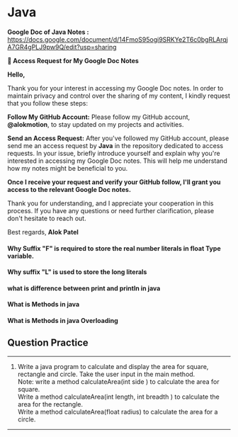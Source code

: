 # Java


**Google Doc of Java Notes :** https://docs.google.com/document/d/14FmoS95ogi9SRKYe2T6c0bgRLArqjA7GR4gPLJ9pw9Q/edit?usp=sharing


**📝 Access Request for My Google Doc Notes**

**Hello,**

Thank you for your interest in accessing my Google Doc notes. In order to maintain privacy and control over the sharing of my content, I kindly request that you follow these steps:

**Follow My GitHub Account:** Please follow my GitHub account, **@alokmotion**, to stay updated on my projects and activities.

**Send an Access Request:** After you've followed my GitHub account, please send me an access request by **Java** in the repository dedicated to access requests. In your issue, briefly introduce yourself and explain why you're interested in accessing my Google Doc notes. This will help me understand how my notes might be beneficial to you.

**Once I receive your request and verify your GitHub follow, I'll grant you access to the relevant Google Doc notes.**

Thank you for understanding, and I appreciate your cooperation in this process. If you have any questions or need further clarification, please don't hesitate to reach out.

Best regards, 
**Alok Patel**



<h4> Why Suffix "F" is required to store the real number literals in float Type variable. </h4>

<h4> Why suffix "L" is used to store the long literals </h4>

<h4> what is difference between print and println in java </h4>

<h4>What is Methods in java</h4>

<h4>What is Methods in java Overloading </h4>


## Question Practice

---------------------------------------------------------------------------------------------------------------------------------
 1. Write a java program to calculate and display the area for square, rectangle and circle. Take the user input in the main method.\
Note:
write a method calculateArea(int side ) to calculate the area for square.\
Write a method calculateArea(int length, int breadth ) to calculate the area for the rectangle.\
Write a method calculateArea(float radius) to calculate the area for a circle.
----------------------------------------------------------------------------------------------------------------------------------------




